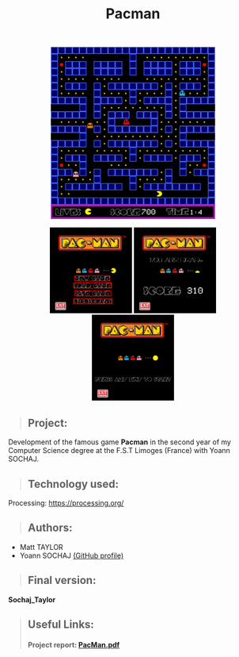 <h1 align="center"> Pacman </h1>
<br>

<p align="center">
  <img src="game.png" width="66%" height="66%" alt="game">
</p>

<p align="center" width="100%">
  <img src="menu.PNG" width="33%" height="33%" alt="menu">
  <img src="dead.PNG" width="33%" height="33%" alt="dead">
  <img src="main_menu.PNG" width="33%" height="33%" alt="main_menu">
</p>

>## Project:
Development of the famous game **Pacman** in the second year of my Computer Science degree at the F.S.T Limoges (France) with Yoann SOCHAJ.

>## Technology used:
Processing: https://processing.org/

>## Authors:
- Matt TAYLOR
- Yoann SOCHAJ [(GitHub profile)](https://github.com/YoannSo)

>## Final version:
**Sochaj_Taylor**

>## Useful Links:
>#### Project report: [PacMan.pdf](PacMan.pdf)
